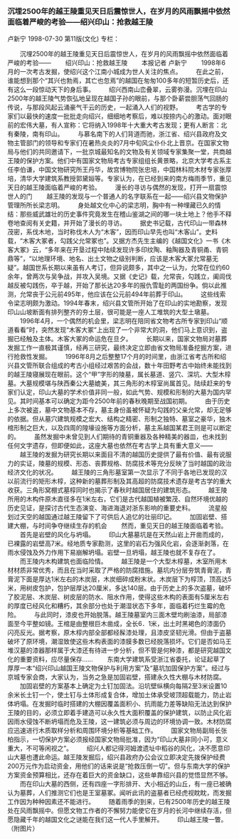 ### 沉埋2500年的越王陵重见天日后震惊世人，在岁月的风雨飘摇中依然面临着严峻的考验——绍兴印山：抢救越王陵
卢新宁
1998-07-30
第11版(文化)
专栏：

　　沉埋2500年的越王陵重见天日后震惊世人，在岁月的风雨飘摇中依然面临着严峻的考验——
　　绍兴印山：抢救越王陵
　　本报记者  卢新宁
　　1998年6月的一次考古发掘，使绍兴这个江南小城成为世人关注的焦点。
　　在此之前，谁能想到那个“其兴也勃焉，其亡也忽焉”的越国在匆匆100多年的短暂历史后，还有这么一段惊动天下的身后事。
　　绍兴西南山峦叠翠，云雾弥漫。沉埋在印山2500年的越王陵气势恢弘地呈现在越国子孙的眼前，与那个卧薪尝胆荡气回肠的传说，与那段风起云涌豪气干云的历史，一起涌入人们的视野。
　　考古学的专家们以最快的速度一批批走向绍兴，细细地考察后，难以按捺内心的激动。面对眼前的宏伟大墓，有人宣称：它将纳入1998年十大重大考古发现；更有人断言：北有秦陵，南有印山。
　　与慕名南下的人们背道而驰，浙江省、绍兴县政府及文物主管部门的领导和专家们在暑热炎炎的7月中旬风尘仆仆北上晋京。在国家文物局与他们的共同邀请下，一批京城最知名的文物及有关领域专家集聚一堂，共商越王陵的保护方案。他们中有国家文物局考古专家组组长黄景略，北京大学考古系主任李伯谦，中国文物研究所王丹华，故宫博物院张忠培，中国林科院木材专家张厚培，清华大学建筑系教授郭黛姮等。专家认为，在已经到来的南方梅雨季节，重见天日的越王陵面临着严峻的考验。
　　漫长的寻访与偶然的发现，打开一扇震惊世人的门
　　越王陵的发现与一个普通人的名字联系在一起——绍兴县文物保护管理所所长梁志明。
　　身处越文化中心的梁志明，胸中有一种埋藏已久的情结：那些威武雄壮的历史事件究竟发生在稽山鉴湖之间的哪一块土地上？他手不释卷地查阅有关史籍，并开始了漫长的寻访。
　　据史书记载，古代印山一带森林茂密，系伐木地，当时称伐木人为“木客”，因而印山早先也叫“木客山”。史料载，“木客大冢者，勾践父允常冢也”。又据方杰先生主编的《越国文化》一书《木客大冢》云，“多年来在开垦过程中陆续发现许多印纹陶、釉陶器及青铜甬、青铜鼎等”，“以地理环境、地名、出土文物之级别判断，应该是木客大冢允常墓无疑”。越国世系长期以来虽有人考订，但异说颇多，其中之一认为，允常在位约60余年，曾两次与吴争战，并攻入吴境。又据《史记》载，允常丧，勾践立，阖闾伐越反被勾践伤，卒于越，开始了那长达20多年的报仇雪耻的两国纷争。倘以此推测，允常丧于公元前495年，他应该在公元前494年前葬于印山。
　　这些线索令梁志明颇为激动。1994年春末，绍兴县文管所开始了在印山的实地勘察，发现印山山坡断面有排列整齐的夯土层，很可能是一座人工堆筑的大型土墩墓。
　　1996年4月，一个偶然的机会里，梁志明在陪同省文物考古所专家到印山“顺道看看”时，突然发现“木客大冢”上出现了一个非常大的洞，他们马上意识到，盗掘已经触及主体。木客大冢的命运危在旦夕。
　　长期以来，国家文物局对墓葬发掘工作一直极其谨慎，经再三研究，最终决定立即由省文物局准备挖掘方案，进行抢救性发掘。
　　1996年8月之后整整17个月的时间里，由浙江省考古所和绍兴县文管所联合组成的考古小组经过艰苦的会战，数十年田野考古中始终未能找到的越王陵寝展现在眼前。这个“甲”字形的陵墓，属长墓道、竖穴、深坑、大型木椁墓。大墓规模堪与陕西秦公大墓媲美，其三角形的木椁室尚属首见。陆续赶来的专家们认定，印山大墓的学术价值非同一般，如此气势、规模和形制的大墓为国内罕见。其时间基本可以确定为距今2500年前的春秋晚期至战国初期。
　　由于历史上多次被盗，墓中文物基本不存，墓主身份虽被怀疑为勾践的父亲允常，却无足够的依据。但从墓穴建筑规模之宏大、结构之精密、形制之独特、墓室之豪华，独木棺形制之巨大，以及四周的隍壕设施等方面分析，墓主系越国某君王则是可以断定的。
　　虽然发掘中未曾见到人们期待的青铜重器及各种精美的器皿，也未找到任何文字遗存，但即便如此，这座大墓也依然在考古学上具有重大意义——
　　越王陵的发掘为研究长期以来面目不清的越国历史提供了最有价值、最有说服力的实证，陵墓的规模、形态、丧葬规格、防腐技术等充分反映了当时越国的政治经济文化的状况。
　　越王陵的三角形墓室第一次显示了不同于各地已发现的汉以前流行的矩形木椁，这种新的墓葬形制及其高超的防腐技术遗存是考古学的重大收获。三角形窝棚式墓椁同时也揭示了春秋时越国居住的建筑形态。
　　越王陵所用的木构件原木直径多在1米左右，它们是古代越国植被繁茂、自然环境优越的历史见证，是探讨古代生态演变、海进海退对浙东影响的重要史料。
　　流星般划过天空的越国通过越王陵留下了可供后人追忆的壮丽印记。
　　加固岩壁、搭建大棚，与时间争夺继续生存的机会
　　然而，重见天日的越王陵面临着考验。
　　首先是岩壁的风化与坍塌。
　　印山大墓墓坑是在天然山岩上开凿而成的，已裸露的岩壁高7米。经地质专家勘测，这里的岩石为强风化岩，会逐渐剥落，在雨水侵蚀及外力作用下易崩解坍塌。岩壁一旦坍塌，越王陵也就不复存在了。
　　而王陵内木构建筑也面临险情。
　　越王陵是一个大型木椁墓，木室所用木材材质非常优秀，而且在当时采取了严格的防腐措施。墓坑内分层夯筑青膏泥，青膏泥下面是厚达1米左右的木炭层，木炭细碎成粉末状。木炭层下为椁顶，顶高达5米，用树皮包护，包护层厚达20厘米，多达140层。由于历史上的多次盗墓，破坏了胶泥层、木炭层、树皮层的防水、阻水作用，使得这些木构的表面有5厘米左右的厚度已经风化和糟朽，其余部分也处于潮湿状态下多年，面临着朽烂生霉的危险。
　　与此同时，漆皮也开始脱落。越王陵墓室内三面木壁均刷油漆，局部漆面至今平整如镜。王棺是由整根巨木凿成，全长6．1米，出土时黑褐色的漆面仍闪亮反光。据考察，原木椁内部全部都经髹漆处理，且漆皮坚韧光滑。但由于盗墓破坏了原环境，潮湿致使这些木构表面的漆膜多数已经脱落损坏。它们是否如马王堆汉墓的漆器那样属于大漆还有待进一步分析，但不管是何种漆，都是研究越国文化的重要资料，应尽量保存……
　　东南大学建筑系受浙江省委托，论证起草了厚厚一本“绍兴印山越国王陵文物保护与利用方案”及“墓坑加固保护方案”。经过与京城专家会商，大家认为，当务之急是加固岩壁，搭建永久性大棚与木材防腐。
　　加固岩壁的方案基本上确定为土钉加固法。沿坑壁纵横向每隔2至3米设置10余米长土钉一个，使土钉与土体形成复合体，增加土体承受坡顶超载能力，防止岩体坍塌。在发掘时临时搭建的大棚因覆盖面积小、抗雨能力差等缺陷无法达到保护王陵的目的，必须立即着手建造可以永久性大面积覆盖的保护建筑，以防止风化岩因雨水侵蚀不断坍塌而危及王陵，这一建筑必须与周边的环境协调一致。木材防腐应迅速进行木质取样分析和周围环境分析等基础工作。
　　国家文物局副局长张柏指示，一切保护方案必须报经国家文物局批准，因为“印山大墓非同小可，意义重大，不可等闲视之”。
　　绍兴人都记得河姆渡遗址中稻谷的风化，决不愿意印山大墓也遭此命运。越王陵发掘后，绍兴县政府办公会议立即决定先拨保护经费200万元作为启动资金，用他们的话来说是“抢救压倒一切”。但与东南大学的保护方案资金预算相比，还存在着巨大的资金缺口，这些单靠绍兴县的觉悟显然不够。
　　而在印山大墓的西侧，还有四座一字形排开、大小相近的山丘，有一座已被确认为墓葬，人们推测它们也是王室墓冢。闻听此讯的盗墓者已经虎视眈眈，而发掘工作因为种种因素还不能进行。
　　随着雨季的到来，已有2500年历史的越王陵处在风雨飘摇中。但愿文物工作者的不懈努力能使它在岁月的长河中继续存活，但愿隐藏千年的越国文化之谜能在我们这一代人手里解开。
　　印山越王陵一瞥。（附图片）
